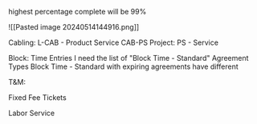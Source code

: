 highest percentage complete will be 99%

![[Pasted image 20240514144916.png]]

Cabling: 
	L-CAB - Product Service
	CAB-PS
Project: 
	PS - Service

Block:
	Time Entries
	I need the list of "Block Time - Standard" Agreement Types
	Block Time - Standard with expiring agreements have different 

T&M:

Fixed Fee Tickets

Labor
Service
